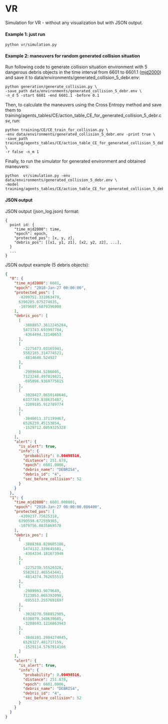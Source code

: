 # VR

Simulation for VR - without any visualization but with JSON output.

#### Example 1: just run
```
python vr/simulation.py
```

#### Example 2: maneuvers for random generated collision situation

Run following code to generate collision situation environment with 5 dangerous debris objects in the time interval from 6601 to 6601.1 ([mjd2000](http://www.solarsystemlab.com/faq.html)) and save it to data/environments/generated_collision_5_debr.env:
```
python generation/generate_collision.py \
-save_path data/environments/generated_collision_5_debr.env \
-n_d 5 -start 6601 -end 6601.1 -before 0.1
```

Then, to calculate the maneuvers using the Cross Entropy method and save them to training/agents_tables/CE/action_table_CE_for_generated_collision_5_debr.csv, run:
```
python training/CE/CE_train_for_collision.py \
-env data/environments/generated_collision_5_debr.env -print true \
-save_path training/agents_tables/CE/action_table_CE_for_generated_collision_5_debr.csv \
-r false -n_m 1
```

Finally, to run the simulator for generated environment and obtained maneuvers:
```
python  vr/simulation.py -env data/environments/generated_collision_5_debr.env \
-model training/agents_tables/CE/action_table_CE_for_generated_collision_5_debr.csv
```

#### JSON output

JSON output (json_log.json) format:
```
{
  point id: {
    "time_mjd2000": time,
    "epoch": epoch,
    "protected_pos": [x, y, z],
    "debris_pos": [[x1, y1, z1], [x2, y2, z2], ...],
  }
  ...
}
```

JSON output example (5 debris objects):
```json
{
  "0": {
    "time_mjd2000": 6601,
    "epoch": "2018-Jan-27 00:00:00",
    "protected_pos": [
      -4209751.331063479,
      6390285.075274635,
      -1079607.6079396908
    ],
    "debris_pos": [
      [
        -3888857.3612245284,
        5473743.693997784,
        -4364494.33140653
      ],
      [
        -2275473.03165941,
        5582185.314774521,
        -4814648.524927
      ],
      [
        -2909604.5286605,
        7123248.497019821,
        -695096.9369775815
      ],
      [
        -3028427.8650140646,
        6337749.838635487,
        -3209185.912789774
      ],
      [
        -3846011.371199467,
        6526239.45153854,
        -1529712.0859325328
      ]
    ],
    "alert": {
      "is_alert": true,
      "info": {
        "probability": 0.00498516,
        "distance": 251.878,
        "epoch": 6601.0006,
        "debris_name": "DEBRIS4",
        "debris_id": "4",
        "sec_before_collision": 52
      }
    }
  },
  "1": {
    "time_mjd2000": 6601.000001,
    "epoch": "2018-Jan-27 00:00:00.086400",
    "protected_pos": [
      -4209237.75625318,
      6390598.672599365,
      -1079756.8835869578
    ],
    "debris_pos": [
      [
        -3888368.820605186,
        5474132.339645501,
        -4364334.181673946
      ],
      [
        -2275230.55520328,
        5582612.465543441,
        -4814274.762655515
      ],
      [
        -2909993.9079649,
        7123053.065392098,
        -695513.2557691697
      ],
      [
        -3028270.508852985,
        6338079.348639685,
        -3208693.1216863943
      ],
      [
        -3846101.2904274045,
        6526327.481717159,
        -1529114.5767914166
      ]
    ],
    "alert": {
      "is_alert": true,
      "info": {
        "probability": 0.00498516,
        "distance": 251.878,
        "epoch": 6601.0006,
        "debris_name": "DEBRIS4",
        "debris_id": "4",
        "sec_before_collision": 52
      }
    }
  }
}
```